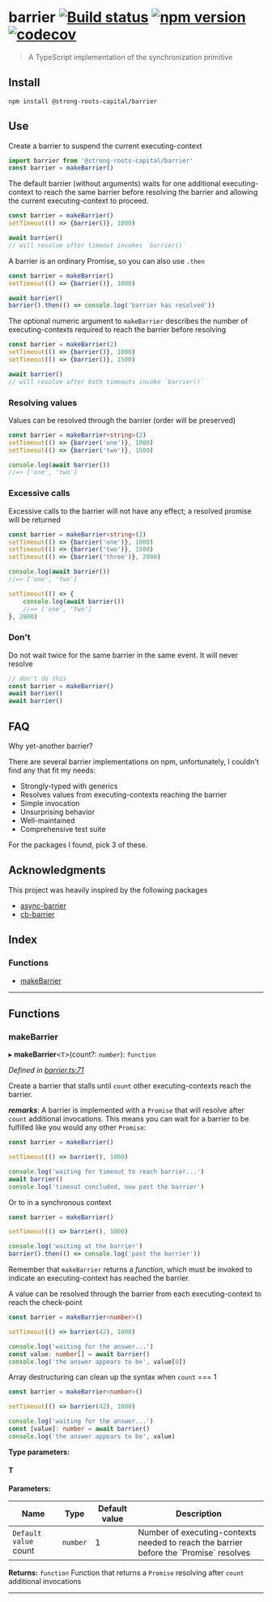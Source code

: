 
barrier [![Build status](https://travis-ci.org/strong-roots-capital/barrier.svg?branch=master)](https://travis-ci.org/strong-roots-capital/barrier) [![npm version](https://img.shields.io/npm/v/@strong-roots-capital/barrier.svg)](https://npmjs.org/package/@strong-roots-capital/barrier) [![codecov](https://codecov.io/gh/strong-roots-capital/barrier/branch/master/graph/badge.svg)](https://codecov.io/gh/strong-roots-capital/barrier)
================================================================================================================================================================================================================================================================================================================================================================================================================================================

> A TypeScript implementation of the synchronization primitive

Install
-------

```shell
npm install @strong-roots-capital/barrier
```

Use
---

Create a barrier to suspend the current executing-context

```typescript
import barrier from '@strong-roots-capital/barrier'
const barrier = makeBarrier()
```

The default barrier (without arguments) waits for one additional executing-context to reach the same barrier before resolving the barrier and allowing the current executing-context to proceed.

```typescript
const barrier = makeBarrier()
setTimeout(() => {barrier()}, 1000)

await barrier()
// will resolve after timeout invokes `barrier()`
```

A barrier is an ordinary Promise, so you can also use `.then`

```typescript
const barrier = makeBarrier()
setTimeout(() => {barrier()}, 1000)

await barrier()
barrier().then(() => console.log('barrier has resolved'))
```

The optional numeric argument to `makeBarrier` describes the number of executing-contexts required to reach the barrier before resolving

```typescript
const barrier = makeBarrier(2)
setTimeout(() => {barrier()}, 1000)
setTimeout(() => {barrier()}, 1500)

await barrier()
// will resolve after both timeouts invoke `barrier()`
```

### Resolving values

Values can be resolved through the barrier (order will be preserved)

```typescript
const barrier = makeBarrier<string>(2)
setTimeout(() => {barrier('one')}, 1000)
setTimeout(() => {barrier('two')}, 1500)

console.log(await barrier())
//=> ['one', 'two']
```

### Excessive calls

Excessive calls to the barrier will not have any effect; a resolved promise will be returned

```typescript
const barrier = makeBarrier<string>(2)
setTimeout(() => {barrier('one')}, 1000)
setTimeout(() => {barrier('two')}, 1500)
setTimeout(() => {barrier('three')}, 2000)

console.log(await barrier())
//=> ['one', 'two']

setTimeout(() => {
    console.log(await barrier())
    //=> ['one', 'two']
}, 2000)
```

### Don't

Do not wait twice for the same barrier in the same event. It will never resolve

```typescript
// don't do this
const barrier = makeBarrier()
await barrier()
await barrier()
```

FAQ
---

Why yet-another barrier?

There are several barrier implementations on npm, unfortunately, I couldn't find any that fit my needs:

*   Strongly-typed with generics
*   Resolves values from executing-contexts reaching the barrier
*   Simple invocation
*   Unsurprising behavior
*   Well-maintained
*   Comprehensive test suite

For the packages I found, pick 3 of these.

Acknowledgments
---------------

This project was heavily inspired by the following packages

*   [async-barrier](https://github.com/drpicox/async-barrier)
*   [cb-barrier](https://github.com/geek/cb-barrier)

## Index

### Functions

* [makeBarrier](#makebarrier)

---

## Functions

<a id="makebarrier"></a>

###  makeBarrier

▸ **makeBarrier**<`T`>(count?: *`number`*): `function`

*Defined in [barrier.ts:71](https://github.com/strong-roots-capital/barrier/blob/01a204e/src/barrier.ts#L71)*

Create a barrier that stalls until `count` other executing-contexts reach the barrier.

*__remarks__*: A barrier is implemented with a `Promise` that will resolve after `count` additional invocations. This means you can wait for a barrier to be fulfilled like you would any other `Promise`:

```ts
const barrier = makeBarrier()

setTimeout(() => barrier(), 1000)

console.log('waiting for timeout to reach barrier...')
await barrier()
console.log('timeout concluded, now past the barrier')
```

Or to in a synchronous context

```ts
const barrier = makeBarrier()

setTimeout(() => barrier(), 1000)

console.log('waiting at the barrier')
barrier().then(() => console.log('past the barrier'))
```

Remember that `makeBarrier` returns a _function_, which must be invoked to indicate an executing-context has reached the barrier.

A value can be resolved through the barrier from each executing-context to reach the check-point

```ts
const barrier = makeBarrier<number>()

setTimeout(() => barrier(42), 1000)

console.log('waiting for the answer...')
const value: number[] = await barrier()
console.log('the answer appears to be', value[0])
```

Array destructuring can clean up the syntax when `count` === 1

```ts
const barrier = makeBarrier<number>()

setTimeout(() => barrier(42), 1000)

console.log('waiting for the answer...')
const [value]: number = await barrier()
console.log('the answer appears to be', value)
```

**Type parameters:**

#### T 
**Parameters:**

| Name | Type | Default value | Description |
| ------ | ------ | ------ | ------ |
| `Default value` count | `number` | 1 |  Number of executing-contexts needed to reach the barrier before the \`Promise\` resolves |

**Returns:** `function`
Function that returns a `Promise` resolving after `count`
additional invocations

___

